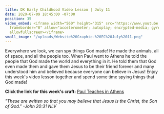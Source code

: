 ```yaml
---
title: DK Early Childhood Video Lesson | July 11
date: 2020-07-09 18:45:00 -07:00
position: 35
video_embed: <iframe width="560" height="315" src="https://www.youtube.com/embed/V0qWYNWmwp8"
  frameborder="0" allow="accelerometer; autoplay; encrypted-media; gyroscope; picture-in-picture"
  allowfullscreen></iframe>
small_image: "/uploads/Website%20Graphic-%20EC%20July%2011.png"
---
```


Everywhere we look, we can spy things God made! He made the animals, all of space, and all the people too. When Paul went to Athens he told the people that God made the world and everything in it. He told them that God even made them and gave them Jesus to be their friend forever and many understood him and believed because everyone can believe in Jesus! Enjoy this week's video lesson together and spend some time spying things that God made!

**Click the link for this week's craft:**
[Paul Teaches in Athens](https://drive.google.com/file/d/1NeLNR5mXpGSaEp-9KtuOywIM2oPaZPAK/view?usp=sharing)

*"These are written so that you may believe that Jesus is the Christ, the Son of God." -John 20:31 NLV*